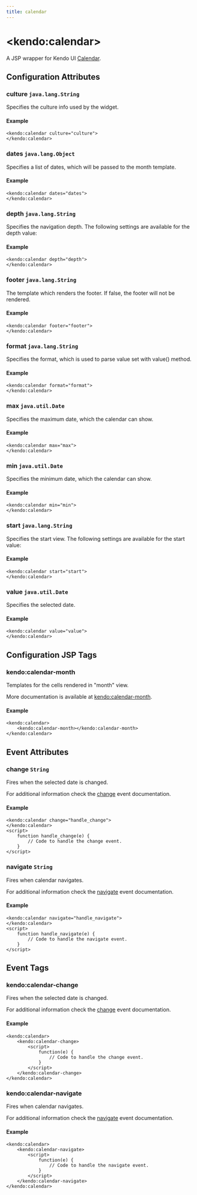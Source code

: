 ```yaml
---
title: calendar
---
```


# \<kendo:calendar\>
A JSP wrapper for Kendo UI [Calendar](/kendo-ui/api/web/calendar).

## Configuration Attributes

### culture `java.lang.String`

Specifies the culture info used by the widget.

#### Example
    <kendo:calendar culture="culture">
    </kendo:calendar>

### dates `java.lang.Object`

Specifies a list of dates, which will be passed to the month template.

#### Example
    <kendo:calendar dates="dates">
    </kendo:calendar>

### depth `java.lang.String`

Specifies the navigation depth. The following
settings are available for the depth value:

#### Example
    <kendo:calendar depth="depth">
    </kendo:calendar>

### footer `java.lang.String`

The template which renders the footer. If false, the footer will not be rendered.

#### Example
    <kendo:calendar footer="footer">
    </kendo:calendar>

### format `java.lang.String`

Specifies the format, which is used to parse value set with value() method.

#### Example
    <kendo:calendar format="format">
    </kendo:calendar>

### max `java.util.Date`

Specifies the maximum date, which the calendar can show.

#### Example
    <kendo:calendar max="max">
    </kendo:calendar>

### min `java.util.Date`

Specifies the minimum date, which the calendar can show.

#### Example
    <kendo:calendar min="min">
    </kendo:calendar>

### start `java.lang.String`

Specifies the start view.
The following settings are available for the start value:

#### Example
    <kendo:calendar start="start">
    </kendo:calendar>

### value `java.util.Date`

Specifies the selected date.

#### Example
    <kendo:calendar value="value">
    </kendo:calendar>


##  Configuration JSP Tags

### kendo:calendar-month

Templates for the cells rendered in "month" view.

More documentation is available at [kendo:calendar-month](/kendo-ui/api/wrappers/jsp/calendar/month).

#### Example

    <kendo:calendar>
        <kendo:calendar-month></kendo:calendar-month>
    </kendo:calendar>


## Event Attributes

### change `String`

Fires when the selected date is changed.


For additional information check the [change](/kendo-ui/api/web/calendar#events-change) event documentation.

#### Example
    <kendo:calendar change="handle_change">
    </kendo:calendar>
    <script>
        function handle_change(e) {
            // Code to handle the change event.
        }
    </script>

### navigate `String`

Fires when calendar navigates.


For additional information check the [navigate](/kendo-ui/api/web/calendar#events-navigate) event documentation.

#### Example
    <kendo:calendar navigate="handle_navigate">
    </kendo:calendar>
    <script>
        function handle_navigate(e) {
            // Code to handle the navigate event.
        }
    </script>

## Event Tags

### kendo:calendar-change

Fires when the selected date is changed.


For additional information check the [change](/kendo-ui/api/web/calendar#events-change) event documentation.

#### Example
    <kendo:calendar>
        <kendo:calendar-change>
            <script>
                function(e) {
                    // Code to handle the change event.
                }
            </script>
        </kendo:calendar-change>
    </kendo:calendar>

### kendo:calendar-navigate

Fires when calendar navigates.


For additional information check the [navigate](/kendo-ui/api/web/calendar#events-navigate) event documentation.

#### Example
    <kendo:calendar>
        <kendo:calendar-navigate>
            <script>
                function(e) {
                    // Code to handle the navigate event.
                }
            </script>
        </kendo:calendar-navigate>
    </kendo:calendar>

